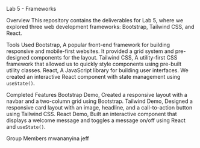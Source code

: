  Lab 5 - Frameworks

 Overview
This repository contains the deliverables for Lab 5, where we explored three web development frameworks: Bootstrap, Tailwind CSS, and React.

Tools Used
Bootstrap, A popular front-end framework for building responsive and mobile-first websites. It provided a grid system and pre-designed components for the layout.
Tailwind CSS, A utility-first CSS framework that allowed us to quickly style components using pre-built utility classes.
React, A JavaScript library for building user interfaces. We created an interactive React component with state management using `useState()`.

Completed Features
Bootstrap Demo, Created a responsive layout with a navbar and a two-column grid using Bootstrap.
Tailwind Demo, Designed a responsive card layout with an image, headline, and a call-to-action button using Tailwind CSS.
React Demo, Built an interactive component that displays a welcome message and toggles a message on/off using React and `useState()`.

Group Members
mwananyina 
jeff

